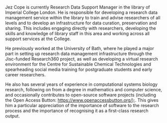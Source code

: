 Jez Cope is currently Research Data Support Manager in the library of Imperial College London. He is responsible for developing a research data management service within the library to train and advise researchers of all levels and to develop an infrastructure for data curation, preservation and sharing. This includes engaging directly with researchers, developing the skills and knowledge of library staff in this area and working across all support services at the College.

He previously worked at the University of Bath, where he played a major part in setting up research data management infrastructure through the Jisc-funded Research360 project, as well as developing a virtual research environment for the Centre for Sustainable Chemical Technologies and spearheading social media training for postgraduate students and early career researchers.

He also has several years of experience in computational systems biology research, following on from a degree in mathematics and computer science, and occasionally contributes to open-source software projects (including the Open Access Button: https://www.openaccessbutton.org/);. This gives him a particular appreciation of the importance of software to the research process and the importance of recognising it as a first-class research output.
